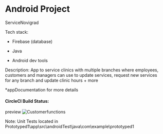 #  Android Project
ServiceNovigrad

Tech stack: 

- Firebase (database)


- Java


- Android dev tools




Description: App to service clinics with multiple branches where employees, customers and managers can use to update services, request new services for any branch and update clinic hours + more


*appDocumentation for more details

#### CircleCI Build Status:
preview
![Customerfunctions](https://user-images.githubusercontent.com/56610056/208226050-facd4d63-7928-4ed2-9c5f-d1235d67ecf2.png)


Note: Unit Tests located in Prototyped1\app\src\androidTest\java\com\example\prototyped1


